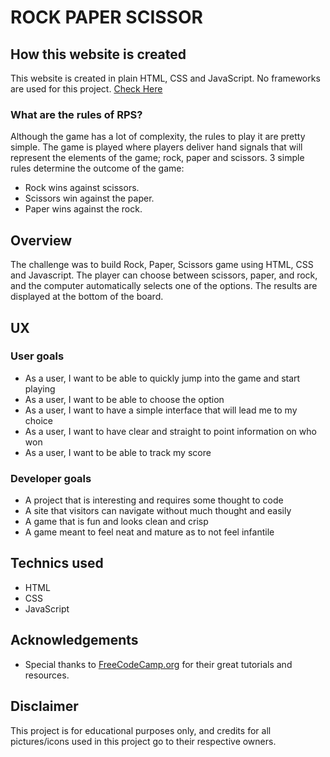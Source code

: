 # ROCK PAPER SCISSOR

## How this website is created

This website is created in plain HTML, CSS and JavaScript. No frameworks are used for this project.
<a href=" https://kaushall007.github.io/rock-paper-scissor/">Check Here </a>

### What are the rules of RPS?
Although the game has a lot of complexity, the rules to play it are pretty simple.
The game is played where players deliver hand signals that will represent the elements of the game; rock, paper and scissors. 3 simple rules determine the outcome of the game:

- Rock wins against scissors.
- Scissors win against the paper.
- Paper wins against the rock.

## Overview

The challenge was to build Rock, Paper, Scissors game using HTML, CSS and Javascript. The player can choose between scissors, paper, and rock, and the computer automatically selects one of the options. The results are displayed at the bottom of the board.

## UX

### User goals

- As a user, I want to be able to quickly jump into the game and start playing
- As a user, I want to be able to choose the option
- As a user, I want to have a simple interface that will lead me to my choice 
- As a user, I want to have clear and straight to point information on who won
- As a user, I want to be able to track my score 

### Developer goals

- A project that is interesting and requires some thought to code
- A site that visitors can navigate without much thought and easily
- A game that is fun and looks clean and crisp
- A game meant to feel neat and mature as to not feel infantile


## Technics used 

- HTML
- CSS
- JavaScript

## Acknowledgements

- Special thanks to <a href="FreeCodeCamp.org">FreeCodeCamp.org</a> for their great tutorials and resources.


## Disclaimer 

This project is for educational purposes only, and credits for all pictures/icons used in this project go to their respective owners.
